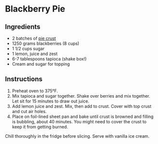 # Blackberry Pie

## Ingredients

- 2 batches of [pie crust](pie-crust.md)
- 1250 grams blackberries (8 cups)
- 1 1/2 cups sugar
- 1 lemon, juice and zest
- 6-7 tablespoons tapioca (shake box!)
- Cream and sugar for topping

## Instructions

1. Preheat oven to 375°F.
2. Mix tapioca and sugar together. Shake over berries and mix together. Let sit for 15 minutes to draw out juice.
3. Add lemon juice and zest. Mix, then add to crust. Cover with top crust and cut air holes.
4. Place on foil-lined sheet pan and bake until crust is browned and filling is bubbling, about 40 minutes. You might need to cover the crust to keep it from getting burned.

Chill thoroughly in the fridge before slicing. Serve with vanilla ice cream.
